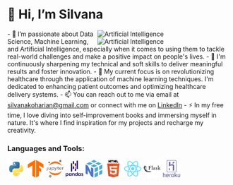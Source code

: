 <!--
**sikoh/sikoh** is a ✨ _special_ ✨ repository because its `README.md` (this file) appears on your GitHub profile.
-->
<h1 align="centre">👋 Hi, I’m Silvana</h1>

<img align="right" alt="Artificial Intelligence" src="https://media.giphy.com/media/ZBJVxv3inoCI7lTRFa/giphy.gif" width="300"/> 
<img align="right" alt="Artificial Intelligence" src="https://media.giphy.com/media/Riu2QxvmfrvzRUs6Rv/giphy.gif" width="300"/> 
- 👀 I’m passionate about Data Science, Machine Learning, and Artificial Intelligence, especially when it comes to using them to tackle real-world challenges and make a positive impact on people's lives.
- 🌱 I'm continuously sharpening my technical and soft skills to deliver meaningful results and foster innovation.
- 🔭 My current focus is on revolutionizing healthcare through the application of machine learning techniques. I'm dedicated to enhancing patient outcomes and optimizing healthcare delivery systems.
- 📫 You can reach out to me via email at <a href="mailto:silvanakoharian@gmail.com">silvanakoharian@gmail.com</a> or connect with me on <a href="https://www.linkedin.com/in/silvana-koharian/">LinkedIn</a>
- ⚡ In my free time, I love diving into self-improvement books and immersing myself in nature. It's where I find inspiration for my projects and recharge my creativity.

### Languages and Tools:
<div>
  <img src="https://github.com/devicons/devicon/blob/1119b9f84c0290e0f0b38982099a2bd027a48bf1/icons/python/python-original.svg" title="Python" alt="Python" width=40 height=40/>
  <img src="https://github.com/devicons/devicon/blob/1119b9f84c0290e0f0b38982099a2bd027a48bf1/icons/tensorflow/tensorflow-original.svg" title="TensorFlow" alt="TensorFlow" width=40 height=40/>
  <img src="https://github.com/devicons/devicon/blob/1119b9f84c0290e0f0b38982099a2bd027a48bf1/icons/jupyter/jupyter-original-wordmark.svg" title="JupyterNB" alt="JupyterNB" width=40 height=40/>
  <img src="https://github.com/devicons/devicon/blob/1119b9f84c0290e0f0b38982099a2bd027a48bf1/icons/pandas/pandas-original-wordmark.svg"
title="Pandas" alt="Pandas" width=40 height=40/>
    <img src="https://github.com/devicons/devicon/blob/1119b9f84c0290e0f0b38982099a2bd027a48bf1/icons/numpy/numpy-original.svg"
title="NumPy" alt="NumPy" width=40 height=40/>
  <img src="https://github.com/devicons/devicon/blob/1119b9f84c0290e0f0b38982099a2bd027a48bf1/icons/html5/html5-original-wordmark.svg" title="HTML" alt="HTML" width=40 height=40/>
    <img src="https://github.com/devicons/devicon/blob/1119b9f84c0290e0f0b38982099a2bd027a48bf1/icons/react/react-original.svg" title="React" alt="React" width=40 height=40/>
  <img src="https://github.com/devicons/devicon/blob/1119b9f84c0290e0f0b38982099a2bd027a48bf1/icons/flask/flask-original-wordmark.svg" title="Flask" alt="Flask" width=40 height=40/>
  <img src="https://github.com/devicons/devicon/blob/1119b9f84c0290e0f0b38982099a2bd027a48bf1/icons/heroku/heroku-original-wordmark.svg" title="Heroku" alt="Heroku" width=40 height=40/>
</div>
